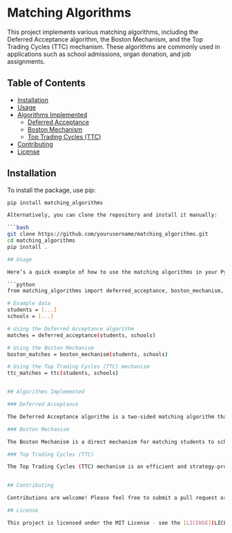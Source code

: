 # Matching Algorithms

This project implements various matching algorithms, including the Deferred Acceptance algorithm, the Boston Mechanism, and the Top Trading Cycles (TTC) mechanism. These algorithms are commonly used in applications such as school admissions, organ donation, and job assignments.

## Table of Contents

- [Installation](#installation)
- [Usage](#usage)
- [Algorithms Implemented](#algorithms-implemented)
  - [Deferred Acceptance](#deferred-acceptance)
  - [Boston Mechanism](#boston-mechanism)
  - [Top Trading Cycles (TTC)](#top-trading-cycles-ttc)
- [Contributing](#contributing)
- [License](#license)

## Installation

To install the package, use pip:

```bash
pip install matching_algorithms

Alternatively, you can clone the repository and install it manually:

```bash
git clone https://github.com/yourusername/matching_algorithms.git
cd matching_algorithms
pip install .

## Usage

Here’s a quick example of how to use the matching algorithms in your Python code:

```python
from matching_algorithms import deferred_acceptance, boston_mechanism, ttc

# Example data
students = [...]
schools = [...]

# Using the Deferred Acceptance algorithm
matches = deferred_acceptance(students, schools)

# Using the Boston Mechanism
boston_matches = boston_mechanism(students, schools)

# Using the Top Trading Cycles (TTC) mechanism
ttc_matches = ttc(students, schools)


## Algorithms Implemented

### Deferred Acceptance

The Deferred Acceptance algorithm is a two-sided matching algorithm that pairs participants from two different groups based on their preferences. This algorithm ensures stability in the matches.

### Boston Mechanism

The Boston Mechanism is a direct mechanism for matching students to schools, where students submit their preferences, and schools accept students based on their preferences and capacities.

### Top Trading Cycles (TTC)

The Top Trading Cycles (TTC) mechanism is an efficient and strategy-proof algorithm for allocating resources. It works by allowing participants to express their preferences and trade until a stable allocation is achieved.


## Contributing

Contributions are welcome! Please feel free to submit a pull request or open an issue for any suggestions or improvements.

## License

This project is licensed under the MIT License - see the [LICENSE](LICENSE) file for details.
